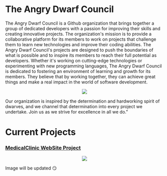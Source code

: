 # The Angry Dwarf Council

The Angry Dwarf Council is a Github organization that brings together a group of dedicated developers with a passion for improving their skills and creating innovative projects. The organization's mission is to provide a collaborative platform for its members to work on projects that challenge them to learn new technologies and improve their coding abilities. The Angry Dwarf Council's projects are designed to push the boundaries of what is possible and to inspire its members to reach their full potential as developers. Whether it's working on cutting-edge technologies or experimenting with new programming languages, The Angry Dwarf Council is dedicated to fostering an environment of learning and growth for its members. They believe that by working together, they can achieve great things and make a real impact in the world of software development.

<p align="center">
  <img src="https://user-images.githubusercontent.com/79093871/215054826-5f9a8f69-4513-420c-a69b-075da5ac983f.png">
</p>

Our organization is inspired by the determination and hardworking spirit of dwarves, and we channel that determination into every project we undertake. Join us as we strive for excellence in all we do."

# Current Projects

### [MedicalClinic WebSite Project](https://pages.github.com/)
<p align="center">
  <img src="https://user-images.githubusercontent.com/79093871/215061730-c440420f-3d2e-4205-99c0-8165b3253792.png">
</p>
Image will be updated 😏

